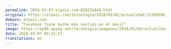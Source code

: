 ```yaml
---
permalink: 2018-03-07-elpais.com-858231048.html
original: https://elpais.com/tecnologia/2018/03/02/actualidad/1519959811_231524.html#?ref=rss&format=simple&link=link
domain: elpais.com
title: “Facebook tiene mucho más sentido en el móvil”
image: https://ep00.epimg.net/tecnologia/imagenes/2018/03/02/actualidad/1519959811_231524_1519960926_rrss_normal.jpg
date: 2018-03-07 09:31:17
translations: en
---
```


